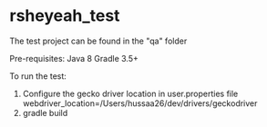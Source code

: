 # rsheyeah_test
The test project can be found in the "qa" folder

Pre-requisites:
Java 8
Gradle 3.5+

To run the test:
1. Configure the gecko driver location in user.properties file
webdriver_location=/Users/hussaa26/dev/drivers/geckodriver
2. gradle build
